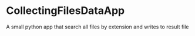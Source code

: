 # CollectingFilesDataApp
A small python app that search all files by extension and writes to result file 
